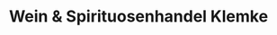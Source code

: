 ---
title: "Wein & Spirituosenhandel Klemke"
url: /berlin/wein-und-spirituosenhandel-klemke/
shop: Spirituosen
---